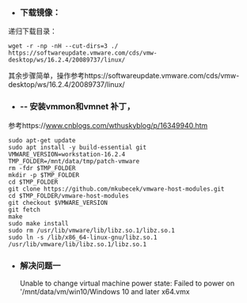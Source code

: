 

- ### 下载镜像：

递归下载目录：

```shell
wget -r -np -nH --cut-dirs=3 ./ https://softwareupdate.vmware.com/cds/vmw-desktop/ws/16.2.4/20089737/linux/
```

其余步骤简单，操作参考https://softwareupdate.vmware.com/cds/vmw-desktop/ws/16.2.4/20089737/linux/

- ### -- 安装vmmon和vmnet 补丁，

参考https://www.cnblogs.com/wthuskyblog/p/16349940.htm

```shell
sudo apt-get update
sudo apt install -y build-essential git
VMWARE_VERSION=workstation-16.2.4
TMP_FOLDER=/mnt/data/tmp/patch-vmware
rm -fdr $TMP_FOLDER
mkdir -p $TMP_FOLDER
cd $TMP_FOLDER
git clone https://github.com/mkubecek/vmware-host-modules.git
cd $TMP_FOLDER/vmware-host-modules
git checkout $VMWARE_VERSION
git fetch
make
sudo make install
sudo rm /usr/lib/vmware/lib/libz.so.1/libz.so.1
sudo ln -s /lib/x86_64-linux-gnu/libz.so.1 /usr/lib/vmware/lib/libz.so.1/libz.so.1
```

- ### 解决问题一

  Unable to change virtual machine power state: Failed to power on '/mnt/data/vm/win10/Windows 10 and later x64.vmx

